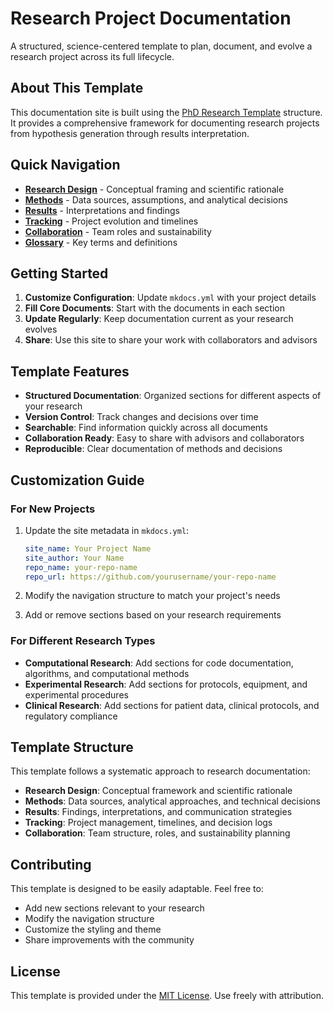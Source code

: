 # Research Project Documentation

A structured, science-centered template to plan, document, and evolve a research project across its full lifecycle.

## About This Template

This documentation site is built using the [PhD Research Template](https://github.com/yourusername/phd-research-template) structure. It provides a comprehensive framework for documenting research projects from hypothesis generation through results interpretation.

## Quick Navigation

- **[Research Design](research-design/overview.md)** - Conceptual framing and scientific rationale
- **[Methods](methods/data_sources.md)** - Data sources, assumptions, and analytical decisions  
- **[Results](results/summary_findings.md)** - Interpretations and findings
- **[Tracking](tracking/project_timeline.md)** - Project evolution and timelines
- **[Collaboration](collaboration/project_roles.md)** - Team roles and sustainability
- **[Glossary](glossary.md)** - Key terms and definitions

## Getting Started

1. **Customize Configuration**: Update `mkdocs.yml` with your project details
2. **Fill Core Documents**: Start with the documents in each section
3. **Update Regularly**: Keep documentation current as your research evolves
4. **Share**: Use this site to share your work with collaborators and advisors

## Template Features

- **Structured Documentation**: Organized sections for different aspects of your research
- **Version Control**: Track changes and decisions over time
- **Searchable**: Find information quickly across all documents
- **Collaboration Ready**: Easy to share with advisors and collaborators
- **Reproducible**: Clear documentation of methods and decisions

## Customization Guide

### For New Projects

1. Update the site metadata in `mkdocs.yml`:
   ```yaml
   site_name: Your Project Name
   site_author: Your Name
   repo_name: your-repo-name
   repo_url: https://github.com/yourusername/your-repo-name
   ```

2. Modify the navigation structure to match your project's needs

3. Add or remove sections based on your research requirements

### For Different Research Types

- **Computational Research**: Add sections for code documentation, algorithms, and computational methods
- **Experimental Research**: Add sections for protocols, equipment, and experimental procedures
- **Clinical Research**: Add sections for patient data, clinical protocols, and regulatory compliance

## Template Structure

This template follows a systematic approach to research documentation:

- **Research Design**: Conceptual framework and scientific rationale
- **Methods**: Data sources, analytical approaches, and technical decisions
- **Results**: Findings, interpretations, and communication strategies
- **Tracking**: Project management, timelines, and decision logs
- **Collaboration**: Team structure, roles, and sustainability planning

## Contributing

This template is designed to be easily adaptable. Feel free to:

- Add new sections relevant to your research
- Modify the navigation structure
- Customize the styling and theme
- Share improvements with the community

## License

This template is provided under the [MIT License](LICENSE.md). Use freely with attribution. 